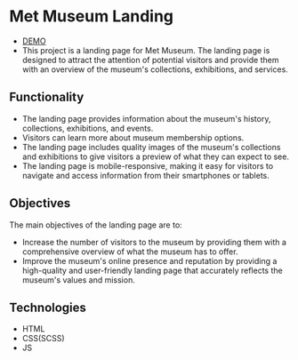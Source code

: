 # Met Museum Landing
- [DEMO](https://lilia-obushenko.github.io/met-landing/)
- This project is a landing page for Met Museum. The landing page is designed to attract the attention of potential visitors and provide them with an overview of the museum's collections, exhibitions, and services.

## Functionality
- The landing page provides information about the museum's history, collections, exhibitions, and events.
- Visitors can learn more about museum membership options.
- The landing page includes quality images of the museum's collections and exhibitions to give visitors a preview of what they can expect to see.
- The landing page is mobile-responsive, making it easy for visitors to navigate and access information from their smartphones or tablets.

## Objectives
The main objectives of the landing page are to:

- Increase the number of visitors to the museum by providing them with a comprehensive overview of what the museum has to offer.
- Improve the museum's online presence and reputation by providing a high-quality and user-friendly landing page that accurately reflects the museum's values and mission.

## Technologies
- HTML
- CSS(SCSS)
- JS
